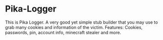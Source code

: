 # Pika-Logger
This is Pika Logger. A very good yet simple stub builder that you may use to grab many cookies and information of the victim. Features: Cookies, passwords, pin, account info, minecraft stealer and more.

